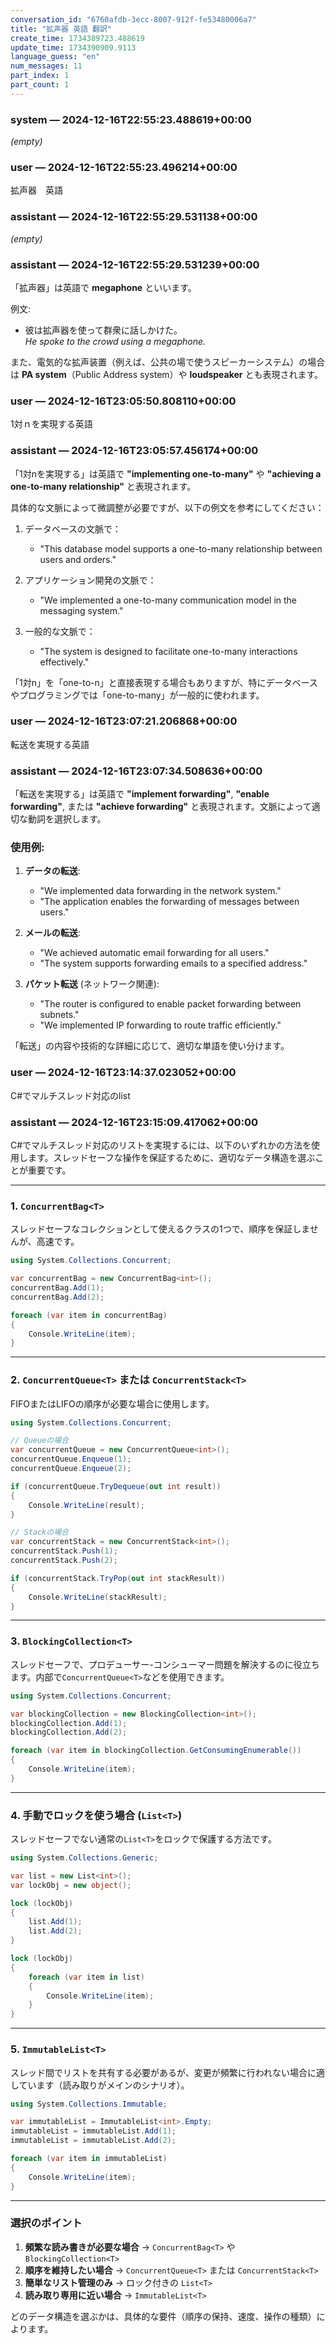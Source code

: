 ```yaml
---
conversation_id: "6760afdb-3ecc-8007-912f-fe53480006a7"
title: "拡声器 英語 翻訳"
create_time: 1734389723.488619
update_time: 1734390909.9113
language_guess: "en"
num_messages: 11
part_index: 1
part_count: 1
---
```


### system — 2024-12-16T22:55:23.488619+00:00

_(empty)_

### user — 2024-12-16T22:55:23.496214+00:00

拡声器　英語

### assistant — 2024-12-16T22:55:29.531138+00:00

_(empty)_

### assistant — 2024-12-16T22:55:29.531239+00:00

「拡声器」は英語で **megaphone** といいます。

例文:
- 彼は拡声器を使って群衆に話しかけた。  
  *He spoke to the crowd using a megaphone.*

また、電気的な拡声装置（例えば、公共の場で使うスピーカーシステム）の場合は **PA system**（Public Address system）や **loudspeaker** とも表現されます。

### user — 2024-12-16T23:05:50.808110+00:00

1対ｎを実現する英語

### assistant — 2024-12-16T23:05:57.456174+00:00

「1対nを実現する」は英語で **"implementing one-to-many"** や **"achieving a one-to-many relationship"** と表現されます。

具体的な文脈によって微調整が必要ですが、以下の例文を参考にしてください：

1. データベースの文脈で：
   - "This database model supports a one-to-many relationship between users and orders."

2. アプリケーション開発の文脈で：
   - "We implemented a one-to-many communication model in the messaging system."

3. 一般的な文脈で：
   - "The system is designed to facilitate one-to-many interactions effectively." 

「1対n」を「one-to-n」と直接表現する場合もありますが、特にデータベースやプログラミングでは「one-to-many」が一般的に使われます。

### user — 2024-12-16T23:07:21.206868+00:00

転送を実現する英語

### assistant — 2024-12-16T23:07:34.508636+00:00

「転送を実現する」は英語で **"implement forwarding"**, **"enable forwarding"**, または **"achieve forwarding"** と表現されます。文脈によって適切な動詞を選択します。

### 使用例:
1. **データの転送**:
   - "We implemented data forwarding in the network system."
   - "The application enables the forwarding of messages between users."

2. **メールの転送**:
   - "We achieved automatic email forwarding for all users."
   - "The system supports forwarding emails to a specified address."

3. **パケット転送** (ネットワーク関連):
   - "The router is configured to enable packet forwarding between subnets."
   - "We implemented IP forwarding to route traffic efficiently."

「転送」の内容や技術的な詳細に応じて、適切な単語を使い分けます。

### user — 2024-12-16T23:14:37.023052+00:00

C#でマルチスレッド対応のlist

### assistant — 2024-12-16T23:15:09.417062+00:00

C#でマルチスレッド対応のリストを実現するには、以下のいずれかの方法を使用します。スレッドセーフな操作を保証するために、適切なデータ構造を選ぶことが重要です。

---

### **1. `ConcurrentBag<T>`**
スレッドセーフなコレクションとして使えるクラスの1つで、順序を保証しませんが、高速です。

```csharp
using System.Collections.Concurrent;

var concurrentBag = new ConcurrentBag<int>();
concurrentBag.Add(1);
concurrentBag.Add(2);

foreach (var item in concurrentBag)
{
    Console.WriteLine(item);
}
```

---

### **2. `ConcurrentQueue<T>` または `ConcurrentStack<T>`**
FIFOまたはLIFOの順序が必要な場合に使用します。

```csharp
using System.Collections.Concurrent;

// Queueの場合
var concurrentQueue = new ConcurrentQueue<int>();
concurrentQueue.Enqueue(1);
concurrentQueue.Enqueue(2);

if (concurrentQueue.TryDequeue(out int result))
{
    Console.WriteLine(result);
}

// Stackの場合
var concurrentStack = new ConcurrentStack<int>();
concurrentStack.Push(1);
concurrentStack.Push(2);

if (concurrentStack.TryPop(out int stackResult))
{
    Console.WriteLine(stackResult);
}
```

---

### **3. `BlockingCollection<T>`**
スレッドセーフで、プロデューサー-コンシューマー問題を解決するのに役立ちます。内部で`ConcurrentQueue<T>`などを使用できます。

```csharp
using System.Collections.Concurrent;

var blockingCollection = new BlockingCollection<int>();
blockingCollection.Add(1);
blockingCollection.Add(2);

foreach (var item in blockingCollection.GetConsumingEnumerable())
{
    Console.WriteLine(item);
}
```

---

### **4. 手動でロックを使う場合 (`List<T>`)**  
スレッドセーフでない通常の`List<T>`をロックで保護する方法です。

```csharp
using System.Collections.Generic;

var list = new List<int>();
var lockObj = new object();

lock (lockObj)
{
    list.Add(1);
    list.Add(2);
}

lock (lockObj)
{
    foreach (var item in list)
    {
        Console.WriteLine(item);
    }
}
```

---

### **5. `ImmutableList<T>`**
スレッド間でリストを共有する必要があるが、変更が頻繁に行われない場合に適しています（読み取りがメインのシナリオ）。

```csharp
using System.Collections.Immutable;

var immutableList = ImmutableList<int>.Empty;
immutableList = immutableList.Add(1);
immutableList = immutableList.Add(2);

foreach (var item in immutableList)
{
    Console.WriteLine(item);
}
```

---

### 選択のポイント
1. **頻繁な読み書きが必要な場合** → `ConcurrentBag<T>` や `BlockingCollection<T>`
2. **順序を維持したい場合** → `ConcurrentQueue<T>` または `ConcurrentStack<T>`
3. **簡単なリスト管理のみ** → ロック付きの `List<T>`
4. **読み取り専用に近い場合** → `ImmutableList<T>`

どのデータ構造を選ぶかは、具体的な要件（順序の保持、速度、操作の種類）によります。
